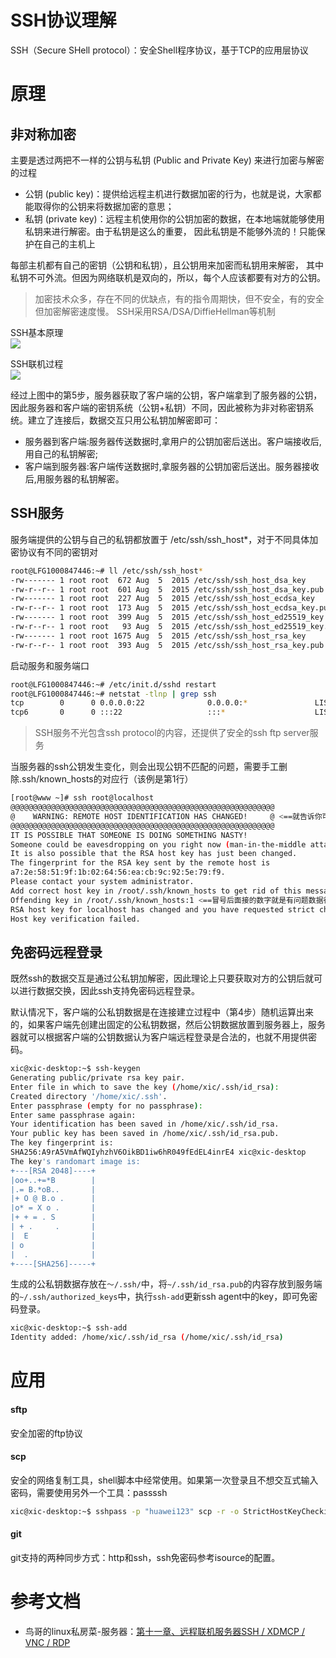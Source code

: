# SSH协议理解

SSH（Secure SHell protocol）：安全Shell程序协议，基于TCP的应用层协议

# 原理

## 非对称加密

主要是透过两把不一样的公钥与私钥 (Public and Private Key) 来进行加密与解密的过程

- 公钥 (public key)：提供给远程主机进行数据加密的行为，也就是说，大家都能取得你的公钥来将数据加密的意思；
- 私钥 (private key)：远程主机使用你的公钥加密的数据，在本地端就能够使用私钥来进行解密。由于私钥是这么的重要， 因此私钥是不能够外流的！只能保护在自己的主机上

每部主机都有自己的密钥（公钥和私钥），且公钥用来加密而私钥用来解密， 其中私钥不可外流。但因为网络联机是双向的，所以，每个人应该都要有对方的公钥。

> 加密技术众多，存在不同的优缺点，有的指令周期快，但不安全，有的安全但加密解密速度慢。
> SSH采用RSA/DSA/DiffieHellman等机制

SSH基本原理  
![](http://cn.linux.vbird.org/linux_server/0310telnetssh_files/keypair-2.gif)

SSH联机过程  
![](http://cn.linux.vbird.org/linux_server/0310telnetssh_files/ssh-keypair2.gif)

经过上图中的第5步，服务器获取了客户端的公钥，客户端拿到了服务器的公钥，因此服务器和客户端的密钥系统（公钥+私钥）不同，因此被称为非对称密钥系统。建立了连接后，数据交互只用公私钥加解密即可：
- 服务器到客户端:服务器传送数据时,拿用户的公钥加密后送出。客户端接收后,用自己的私钥解密;
- 客户端到服务器:客户端传送数据时,拿服务器的公钥加密后送出。服务器接收后,用服务器的私钥解密。

## SSH服务

服务端提供的公钥与自己的私钥都放置于 /etc/ssh/ssh_host*，对于不同具体加密协议有不同的密钥对
```sh
root@LFG1000847446:~# ll /etc/ssh/ssh_host*
-rw------- 1 root root  672 Aug  5  2015 /etc/ssh/ssh_host_dsa_key
-rw-r--r-- 1 root root  601 Aug  5  2015 /etc/ssh/ssh_host_dsa_key.pub
-rw------- 1 root root  227 Aug  5  2015 /etc/ssh/ssh_host_ecdsa_key
-rw-r--r-- 1 root root  173 Aug  5  2015 /etc/ssh/ssh_host_ecdsa_key.pub
-rw------- 1 root root  399 Aug  5  2015 /etc/ssh/ssh_host_ed25519_key
-rw-r--r-- 1 root root   93 Aug  5  2015 /etc/ssh/ssh_host_ed25519_key.pub
-rw------- 1 root root 1675 Aug  5  2015 /etc/ssh/ssh_host_rsa_key
-rw-r--r-- 1 root root  393 Aug  5  2015 /etc/ssh/ssh_host_rsa_key.pub
```

启动服务和服务端口

```sh
root@LFG1000847446:~# /etc/init.d/sshd restart
root@LFG1000847446:~# netstat -tlnp | grep ssh
tcp        0      0 0.0.0.0:22              0.0.0.0:*               LISTEN      44781/sshd
tcp6       0      0 :::22                   :::*                    LISTEN      44781/sshd
```

> SSH服务不光包含ssh protocol的内容，还提供了安全的ssh ftp server服务

当服务器的ssh公钥发生变化，则会出现公钥不匹配的问题，需要手工删除.ssh/known_hosts的对应行（该例是第1行）

```sh
[root@www ~]# ssh root@localhost
@@@@@@@@@@@@@@@@@@@@@@@@@@@@@@@@@@@@@@@@@@@@@@@@@@@@@@@@@@@
@    WARNING: REMOTE HOST IDENTIFICATION HAS CHANGED!     @ <==就告诉你可能有问题
@@@@@@@@@@@@@@@@@@@@@@@@@@@@@@@@@@@@@@@@@@@@@@@@@@@@@@@@@@@
IT IS POSSIBLE THAT SOMEONE IS DOING SOMETHING NASTY!
Someone could be eavesdropping on you right now (man-in-the-middle attack)!
It is also possible that the RSA host key has just been changed.
The fingerprint for the RSA key sent by the remote host is
a7:2e:58:51:9f:1b:02:64:56:ea:cb:9c:92:5e:79:f9.
Please contact your system administrator.
Add correct host key in /root/.ssh/known_hosts to get rid of this message.
Offending key in /root/.ssh/known_hosts:1 <==冒号后面接的数字就是有问题数据行号
RSA host key for localhost has changed and you have requested strict checking.
Host key verification failed.
```

## 免密码远程登录

既然ssh的数据交互是通过公私钥加解密，因此理论上只要获取对方的公钥后就可以进行数据交换，因此ssh支持免密码远程登录。

默认情况下，客户端的公私钥数据是在连接建立过程中（第4步）随机运算出来的，如果客户端先创建出固定的公私钥数据，然后公钥数据放置到服务器上，服务器就可以根据客户端的公钥数据认为客户端远程登录是合法的，也就不用提供密码。

```sh
xic@xic-desktop:~$ ssh-keygen
Generating public/private rsa key pair.
Enter file in which to save the key (/home/xic/.ssh/id_rsa): 
Created directory '/home/xic/.ssh'.
Enter passphrase (empty for no passphrase): 
Enter same passphrase again: 
Your identification has been saved in /home/xic/.ssh/id_rsa.
Your public key has been saved in /home/xic/.ssh/id_rsa.pub.
The key fingerprint is:
SHA256:A9rA5VmAfWQIyhzhV6OikBD1iw6hR049fEdEL4inrE4 xic@xic-desktop
The key's randomart image is:
+---[RSA 2048]----+
|oo+..+=*B        |
|.= B.*oB..       |
|+ O @ B.o .      |
|o* = X o .       |
|+ + = . S        |
| + .     .       |
|  E              |
| o               |
|  .              |
+----[SHA256]-----+
```

生成的公私钥数据存放在`～/.ssh/`中，将`~/.ssh/id_rsa.pub`的内容存放到服务端的`~/.ssh/authorized_keys`中，执行`ssh-add`更新ssh agent中的key，即可免密码登录。

```sh
xic@xic-desktop:~$ ssh-add
Identity added: /home/xic/.ssh/id_rsa (/home/xic/.ssh/id_rsa)
```

# 应用

#### sftp

安全加密的ftp协议

#### scp

安全的网络复制工具，shell脚本中经常使用。如果第一次登录且不想交互式输入密码，需要使用另外一个工具：passssh

```sh
xic@xic-desktop:~$ sshpass -p "huawei123" scp -r -o StrictHostKeyChecking=no root@100.120.252.146:~/test.txt ~/
```

#### git

git支持的两种同步方式：http和ssh，ssh免密码参考isource的配置。


# 参考文档

- 鸟哥的linux私房菜-服务器：[第十一章、远程联机服务器SSH / XDMCP / VNC / RDP](http://cn.linux.vbird.org/linux_server/0310telnetssh_2.php)

